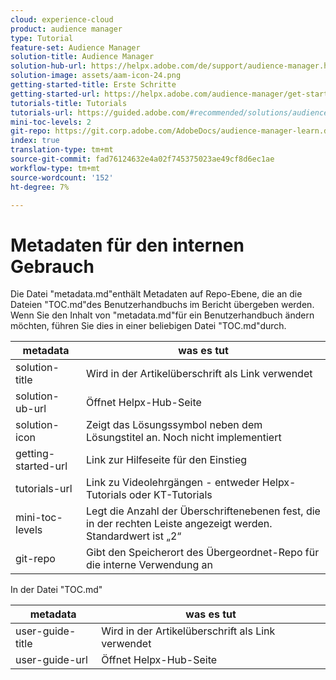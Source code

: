 ```yaml
---
cloud: experience-cloud
product: audience manager
type: Tutorial
feature-set: Audience Manager
solution-title: Audience Manager
solution-hub-url: https://helpx.adobe.com/de/support/audience-manager.html
solution-image: assets/aam-icon-24.png
getting-started-title: Erste Schritte
getting-started-url: https://helpx.adobe.com/audience-manager/get-started.html
tutorials-title: Tutorials
tutorials-url: https://guided.adobe.com/#recommended/solutions/audience-manager
mini-toc-levels: 2
git-repo: https://git.corp.adobe.com/AdobeDocs/audience-manager-learn.de-DE
index: true
translation-type: tm+mt
source-git-commit: fad76124632e4a02f745375023ae49cf8d6ec1ae
workflow-type: tm+mt
source-wordcount: '152'
ht-degree: 7%

---
```



# Metadaten für den internen Gebrauch

Die Datei &quot;metadata.md&quot;enthält Metadaten auf Repo-Ebene, die an die Dateien &quot;TOC.md&quot;des Benutzerhandbuchs im Bericht übergeben werden. Wenn Sie den Inhalt von &quot;metadata.md&quot;für ein Benutzerhandbuch ändern möchten, führen Sie dies in einer beliebigen Datei &quot;TOC.md&quot;durch.

| metadata | was es tut |
|--- |--- |
| solution-title | Wird in der Artikelüberschrift als Link verwendet |
| solution-ub-url | Öffnet Helpx-Hub-Seite |
| solution-icon | Zeigt das Lösungssymbol neben dem Lösungstitel an. Noch nicht implementiert |
| getting-started-url | Link zur Hilfeseite für den Einstieg |
| tutorials-url | Link zu Videolehrgängen - entweder Helpx-Tutorials oder KT-Tutorials |
| mini-toc-levels | Legt die Anzahl der Überschriftenebenen fest, die in der rechten Leiste angezeigt werden. Standardwert ist „2“ |
| git-repo | Gibt den Speicherort des Übergeordnet-Repo für die interne Verwendung an |

In der Datei &quot;TOC.md&quot;

| metadata | was es tut |
|--- |--- |
| user-guide-title | Wird in der Artikelüberschrift als Link verwendet |
| user-guide-url | Öffnet Helpx-Hub-Seite |
